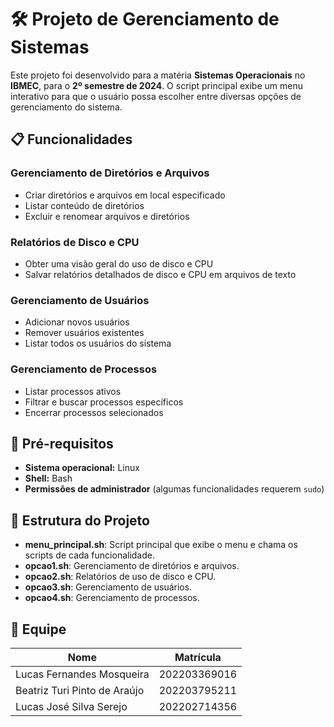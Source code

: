 # 🛠️ Projeto de Gerenciamento de Sistemas

Este projeto foi desenvolvido para a matéria **Sistemas Operacionais** no **IBMEC**, para o **2º semestre de 2024**. O script principal exibe um menu interativo para que o usuário possa escolher entre diversas opções de gerenciamento do sistema.

## 📋 Funcionalidades

### Gerenciamento de Diretórios e Arquivos
- Criar diretórios e arquivos em local especificado
- Listar conteúdo de diretórios
- Excluir e renomear arquivos e diretórios

### Relatórios de Disco e CPU
- Obter uma visão geral do uso de disco e CPU
- Salvar relatórios detalhados de disco e CPU em arquivos de texto

### Gerenciamento de Usuários
- Adicionar novos usuários
- Remover usuários existentes
- Listar todos os usuários do sistema

### Gerenciamento de Processos
- Listar processos ativos
- Filtrar e buscar processos específicos
- Encerrar processos selecionados

## 🔧 Pré-requisitos

- **Sistema operacional:** Linux
- **Shell:** Bash
- **Permissões de administrador** (algumas funcionalidades requerem `sudo`)

## 📂 Estrutura do Projeto

* **menu_principal.sh**: Script principal que exibe o menu e chama os scripts de cada funcionalidade.
* **opcao1.sh**: Gerenciamento de diretórios e arquivos.
* **opcao2.sh**: Relatórios de uso de disco e CPU.
* **opcao3.sh**: Gerenciamento de usuários.
* **opcao4.sh**: Gerenciamento de processos.

## 👥 Equipe 

| Nome                          | Matrícula      |
|-------------------------------|----------------|
| Lucas Fernandes Mosqueira     | 202203369016   |
| Beatriz Turi Pinto de Araújo  | 202203795211   |
| Lucas José Silva Serejo       | 202202714356   |

